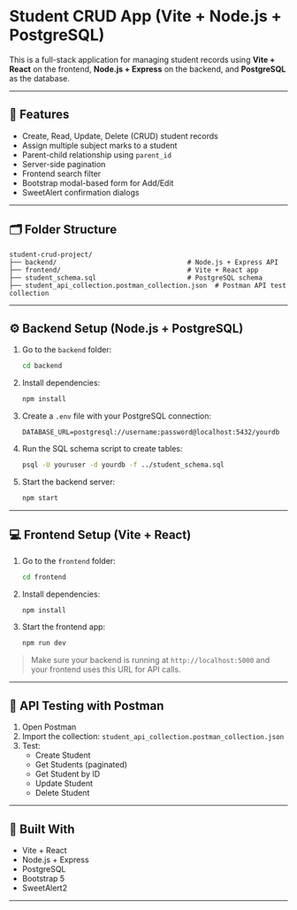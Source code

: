 
# Student CRUD App (Vite + Node.js + PostgreSQL)

This is a full-stack application for managing student records using **Vite + React** on the frontend, **Node.js + Express** on the backend, and **PostgreSQL** as the database.

---

## 🚀 Features

- Create, Read, Update, Delete (CRUD) student records
- Assign multiple subject marks to a student
- Parent-child relationship using `parent_id`
- Server-side pagination
- Frontend search filter
- Bootstrap modal-based form for Add/Edit
- SweetAlert confirmation dialogs

---

## 🗂 Folder Structure

```
student-crud-project/
├── backend/                                 # Node.js + Express API
├── frontend/                                # Vite + React app
├── student_schema.sql                       # PostgreSQL schema
├── student_api_collection.postman_collection.json  # Postman API test collection
```

---

## ⚙️ Backend Setup (Node.js + PostgreSQL)

1. Go to the `backend` folder:
   ```bash
   cd backend
   ```

2. Install dependencies:
   ```bash
   npm install
   ```

3. Create a `.env` file with your PostgreSQL connection:
   ```
   DATABASE_URL=postgresql://username:password@localhost:5432/yourdb
   ```

4. Run the SQL schema script to create tables:
   ```bash
   psql -U youruser -d yourdb -f ../student_schema.sql
   ```

5. Start the backend server:
   ```bash
   npm start
   ```

---

## 💻 Frontend Setup (Vite + React)

1. Go to the `frontend` folder:
   ```bash
   cd frontend
   ```

2. Install dependencies:
   ```bash
   npm install
   ```

3. Start the frontend app:
   ```bash
   npm run dev
   ```

> Make sure your backend is running at `http://localhost:5000` and your frontend uses this URL for API calls.

---

## 🧪 API Testing with Postman

1. Open Postman
2. Import the collection: `student_api_collection.postman_collection.json`
3. Test:
   - Create Student
   - Get Students (paginated)
   - Get Student by ID
   - Update Student
   - Delete Student

---

## 🧰 Built With

- Vite + React
- Node.js + Express
- PostgreSQL
- Bootstrap 5
- SweetAlert2

---
